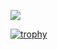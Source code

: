 ![](https://github-profile-summary-cards.vercel.app/api/cards/profile-details?username=due-it-you&theme=2077)

[![trophy](https://github-profile-trophy.vercel.app/?username=due-it-you&theme=onedark)](https://github-profile-trophy.vercel.app/?username=ryo-ma&theme=tokyonight)
